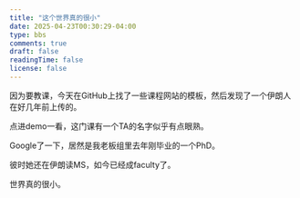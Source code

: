 ```yaml
---
title: "这个世界真的很小"
date: 2025-04-23T00:30:29-04:00
type: bbs
comments: true
draft: false
readingTime: false
license: false
---
```


因为要教课，今天在GitHub上找了一些课程网站的模板，然后发现了一个伊朗人在好几年前上传的。

点进demo一看，这门课有一个TA的名字似乎有点眼熟。

Google了一下，居然是我老板组里去年刚毕业的一个PhD。

彼时她还在伊朗读MS，如今已经成faculty了。

世界真的很小。
